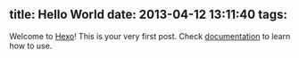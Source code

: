 title: Hello World
date: 2013-04-12 13:11:40
tags: 
---

Welcome to [Hexo](http://zespia.tw/hexo)! This is your very first post. Check [documentation](http://zespia.tw/hexo/docs) to learn how to use.
